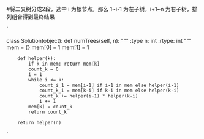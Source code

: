 #将二叉树分成2段，选中 i 为根节点，那么 1~i-1 为左子树，i+1~n 为右子树，排列组合得到最终结果


`

class Solution(object):
    def numTrees(self, n):
        """
        :type n: int
        :rtype: int
        """
        mem = {}
        mem[0] = 1
        mem[1] = 1
        
        def helper(k):
            if k in mem: return mem[k]
            count_k = 0
            i = 1
            while i <= k:
                count_i_1 = mem[i-1] if i-1 in mem else helper(i-1)
                count_k_i = mem[k-i] if k-i in mem else helper(k-i)
                count_k += helper(i-1) * helper(k-i)
                i += 1
            mem[k] = count_k
            return count_k
        
        return helper(n)
`
